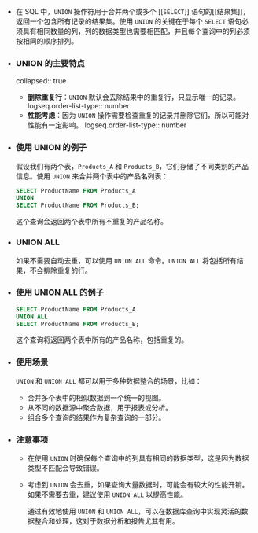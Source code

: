 - 在 SQL 中，`UNION` 操作符用于合并两个或多个 [[`SELECT`]] 语句的[[结果集]]，返回一个包含所有记录的结果集。使用 `UNION` 的关键在于每个 `SELECT` 语句必须具有相同数量的列，列的数据类型也需要相匹配，并且每个查询中的列必须按相同的顺序排列。
- ### UNION 的主要特点
  collapsed:: true
	- **删除重复行**：`UNION` 默认会去除结果中的重复行，只显示唯一的记录。
	  logseq.order-list-type:: number
	- **性能考虑**：因为 `UNION` 操作需要检查重复的记录并删除它们，所以可能对性能有一定影响。
	  logseq.order-list-type:: number
- ### 使用 UNION 的例子
  假设我们有两个表，`Products_A` 和 `Products_B`，它们存储了不同类别的产品信息。使用 `UNION` 来合并两个表中的产品名列表：
  ```sql
  SELECT ProductName FROM Products_A
  UNION
  SELECT ProductName FROM Products_B;
  ```
  
  这个查询会返回两个表中所有不重复的产品名称。
- ### UNION ALL
  
  如果不需要自动去重，可以使用 `UNION ALL` 命令。`UNION ALL` 将包括所有结果，不会排除重复的行。
- ### 使用 UNION ALL 的例子
  
  ```sql
  SELECT ProductName FROM Products_A
  UNION ALL
  SELECT ProductName FROM Products_B;
  ```
  
  这个查询将返回两个表中所有的产品名称，包括重复的。
- ### 使用场景
  
  `UNION` 和 `UNION ALL` 都可以用于多种数据整合的场景，比如：
	- 合并多个表中的相似数据到一个统一的视图。
	- 从不同的数据源中聚合数据，用于报表或分析。
	- 组合多个查询的结果作为复杂查询的一部分。
- ### 注意事项
	- 在使用 `UNION` 时确保每个查询中的列具有相同的数据类型，这是因为数据类型不匹配会导致错误。
	- 考虑到 `UNION` 会去重，如果查询大量数据时，可能会有较大的性能开销。如果不需要去重，建议使用 `UNION ALL` 以提高性能。
	  
	  通过有效地使用 `UNION` 和 `UNION ALL`，可以在数据库查询中实现灵活的数据整合和处理，这对于数据分析和报告尤其有用。<!--Converted by ToLogseq-->